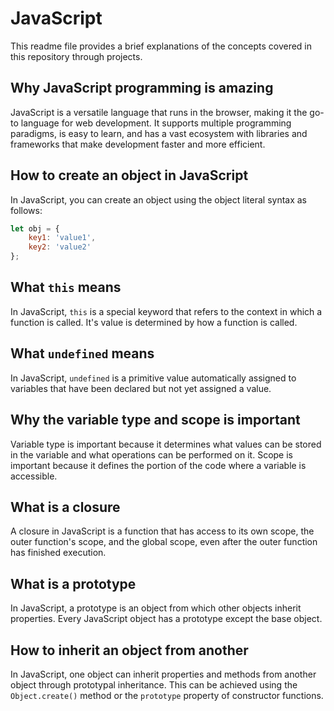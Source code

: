 # JavaScript

This readme file provides a brief explanations of the concepts covered in this repository through projects.

## Why JavaScript programming is amazing

JavaScript is a versatile language that runs in the browser, making it the go-to language for web development. It supports multiple programming paradigms, is easy to learn, and has a vast ecosystem with libraries and frameworks that make development faster and more efficient.

## How to create an object in JavaScript

In JavaScript, you can create an object using the object literal syntax as follows:
```javascript
let obj = {
    key1: 'value1',
    key2: 'value2'
};
```

## What `this` means

In JavaScript, `this` is a special keyword that refers to the context in which a function is called. It's value is determined by how a function is called.

## What `undefined` means

In JavaScript, `undefined` is a primitive value automatically assigned to variables that have been declared but not yet assigned a value.

## Why the variable type and scope is important

Variable type is important because it determines what values can be stored in the variable and what operations can be performed on it. Scope is important because it defines the portion of the code where a variable is accessible.

## What is a closure

A closure in JavaScript is a function that has access to its own scope, the outer function's scope, and the global scope, even after the outer function has finished execution.

## What is a prototype

In JavaScript, a prototype is an object from which other objects inherit properties. Every JavaScript object has a prototype except the base object.

## How to inherit an object from another

In JavaScript, one object can inherit properties and methods from another object through prototypal inheritance. This can be achieved using the `Object.create()` method or the `prototype` property of constructor functions.